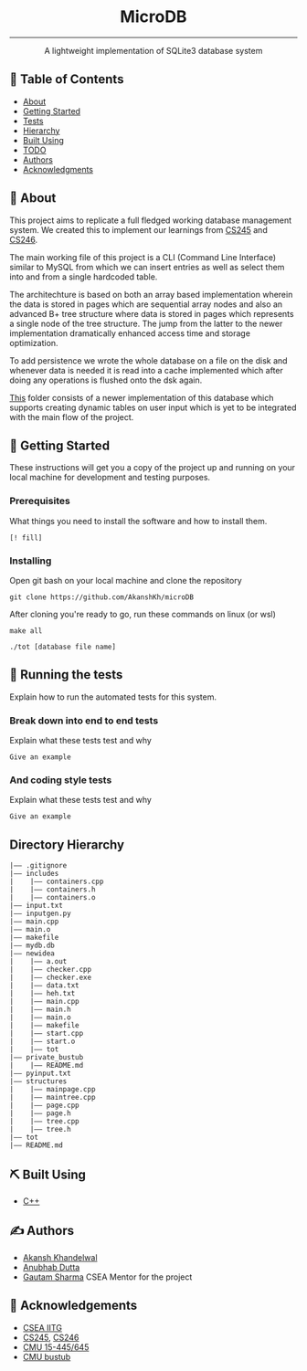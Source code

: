 <p align="center">
  <!-- <a href="" rel="noopener">
 <img width=200px height=200px src="https://i.imgur.com/6wj0hh6.jpg" alt="Project logo"></a> -->
</p>

<h1 align="center">MicroDB</h1>

---

<p align="center"> A lightweight implementation of SQLite3 database system
    <br> 
</p>

## 📝 Table of Contents

- [About](#about)
- [Getting Started](#getting_started)
- [Tests](#tests)
- [Hierarchy](#hierarchy)
- [Built Using](#built_using)
- [TODO](#todo)
- [Authors](#authors)
- [Acknowledgments](#acknowledgement)

## 🧐 About <a name = "about"></a>

This project aims to replicate a full fledged working database management system. We created this to implement our learnings from [CS245](https://www.iitg.ac.in/cse/CS245) and [CS246](https://www.iitg.ac.in/cse/CS246).

The main working file of this project is a CLI (Command Line Interface) similar to MySQL from which we can insert entries as well as select them into and from a single hardcoded table. 

The architechture is based on both an array based implementation wherein the data is stored in pages which are sequential array nodes and also an advanced B+ tree structure where data is stored in pages which represents a single node of the tree structure. The jump from the latter to the newer implementation dramatically enhanced access time and storage optimization.

To add persistence we wrote the whole database on a file on the disk and whenever data is needed it is read into a cache implemented which after doing any operations is flushed onto the dsk again.






[This](/newidea/) folder consists of a newer implementation of this database which supports creating dynamic tables on user input which is yet to be integrated with the main flow of the project.



## 🏁 Getting Started <a name = "getting_started"></a>

These instructions will get you a copy of the project up and running on your local machine for development and testing purposes.

### Prerequisites

What things you need to install the software and how to install them.

```
[! fill]
```

### Installing

Open git bash on your local machine and clone the repository

```
git clone https://github.com/AkanshKh/microDB
```

After cloning you're ready to go, run these commands on linux (or wsl)

```
make all
```

```
./tot [database file name]
```



## 🔧 Running the tests <a name = "tests"></a>

Explain how to run the automated tests for this system.

### Break down into end to end tests

Explain what these tests test and why

```
Give an example
```

### And coding style tests

Explain what these tests test and why

```
Give an example
```

<!-- ## 🎈 Usage <a name="usage"></a>

Add notes about how to use the system. -->

<!-- ## 🚀 Deployment <a name = "deployment"></a>

Add additional notes about how to deploy this on a live system. -->

## Directory Hierarchy <a name = "hierarchy"> </a>
```
|—— .gitignore
|—— includes
|    |—— containers.cpp
|    |—— containers.h
|    |—— containers.o
|—— input.txt
|—— inputgen.py
|—— main.cpp
|—— main.o
|—— makefile
|—— mydb.db
|—— newidea
|    |—— a.out
|    |—— checker.cpp
|    |—— checker.exe
|    |—— data.txt
|    |—— heh.txt
|    |—— main.cpp
|    |—— main.h
|    |—— main.o
|    |—— makefile
|    |—— start.cpp
|    |—— start.o
|    |—— tot
|—— private_bustub
|    |—— README.md
|—— pyinput.txt
|—— structures
|    |—— mainpage.cpp
|    |—— maintree.cpp
|    |—— page.cpp
|    |—— page.h
|    |—— tree.cpp
|    |—— tree.h
|—— tot
|—— README.md
```

## ⛏️ Built Using <a name = "built_using"></a>

- [C++](https://en.cppreference.com/w/)
<!-- - [Express](https://expressjs.com/) - Server Framework
- [VueJs](https://vuejs.org/) - Web Framework
- [NodeJs](https://nodejs.org/en/) - Server Environment -->

## ✍️ Authors <a name = "authors"></a>

- [Akansh Khandelwal](https://github.com/AkanshKh)
- [Anubhab Dutta](https://github.com/anub-dota) 
- [Gautam Sharma]() CSEA Mentor for the project 

## 🎉 Acknowledgements <a name = "acknowledgement"></a>

- [CSEA IITG](https://www.linkedin.com/company/csea-iit-guwahati/?originalSubdomain=in)
- [CS245](), [CS246]()
- [CMU 15-445/645](https://15445.courses.cs.cmu.edu/fall2023/)
- [CMU bustub](https://github.com/cmu-db/bustub)
